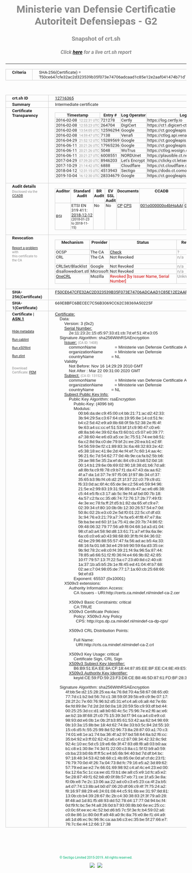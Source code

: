 # Ministerie van Defensie Certificatie Autoriteit Defensiepas - G2
### Snapshot of crt.sh
##### Click [here](https://crt.sh/?q=F50CE647CFE32AC2D323539B35F073E74706ADCAAD1C85E12E2AAF041474B71D) for a live crt.sh report

---
<!DOCTYPE HTML PUBLIC "-//W3C//DTD HTML 4.0 Transitional//EN">
<HTML>
<HEAD>
  <META http-equiv="Content-Type" content="text/html; charset=UTF-8">
  <TITLE>crt.sh | f50ce647cfe32ac2d323539b35f073e74706adcaad1c85e12e2aaf041474b71d</TITLE>
  <META name="description" content="Free CT Log Certificate Search Tool from Sectigo (formerly Comodo CA)">
  <META name="keywords" content="crt.sh, CT, Certificate Transparency, Certificate Search, SSL Certificate, Sectigo, Comodo CA">
  <LINK href="//fonts.googleapis.com/css?family=Roboto+Mono|Roboto:400,400i,700,700i" rel="stylesheet">
  <STYLE type="text/css">
    a {
      white-space: nowrap;
    }
    body {
      color: #888888;
      font: 12pt Roboto, sans-serif;
      padding-top: 10px;
      text-align: center
    }
    form {
      margin: 0px
    }
    span {
      border-radius: 10px
    }
    span.heading {
      color: #888888;
      font: 12pt Roboto, sans-serif
    }
    span.title {
      background-color: #00B373;
      color: #FFFFFF;
      font: bold 18pt Roboto, sans-serif;
      padding: 0px 5px
    }
    span.text {
      color: #888888;
      font: 10pt Roboto, sans-serif
    }
    span.whiteongrey {
      background-color: #D9D9D6;
      color: #FFFFFF;
      font: bold 18pt Roboto, sans-serif;
      padding: 0px 5px
    }
    table {
      border-collapse: collapse;
      color: #222222;
      font: 10pt Roboto, sans-serif;
      margin-left: auto;
      margin-right: auto
    }
    table.options {
      border: none;
      margin-left: 10px
    }
    td, th {
      border: 1px solid #CCCCCC;
      padding: 0px 2px;
      text-align: left;
      vertical-align: top
    }
    td.outer, th.outer {
      border: 1px solid #CCCCCC;
      padding: 2px 20px;
      text-align: left
    }
    th.heading {
      color: #888888;
      font: bold italic 12pt Roboto, sans-serif;
      padding: 20px 0px 0px;
      text-align: center
    }
    th.options, td.options {
      border: none;
      vertical-align: middle
    }
    td.text {
      font: 10pt "Roboto Mono", sans-serif;
      padding: 2px 20px
    }
    td.heading {
      border: none;
      color: #888888;
      font: 12pt Roboto, sans-serif;
      padding-top: 20px;
      text-align: center
    }
    table.lint td, th {
      text-align: center
    }
    .button {
      background-color: #00B373;
      border-radius: 10px;
      color: #FFFFFF;
      font: bold 13pt Roboto, sans-serif
    }
    .copyright {
      font: 8pt Roboto, sans-serif;
      color: #00B373
    }
    .input {
      border: 1px solid #888888;
      font-weight: bold;
      text-align: center
    }
    .small {
      font: 8pt Roboto, sans-serif;
      color: #888888
    }
    .error {
      background-color: #FFDFDF;
      color: #CC0000;
      font-weight: bold
    }
    .fatal {
      background-color: #0000AA;
      color: #FFFFFF;
      font-weight: bold
    }
    .notice {
      background-color: #FFFFDF;
      color: #606000
    }
    .warning {
      background-color: #FFEFDF;
      color: #DF6000
    }
  </STYLE>
</HEAD>
<BODY>

<TABLE>
  <TR>
    <TH class="outer">Criteria</TH>
    <TD class="outer">SHA-256(Certificate) = 'f50ce647cfe32ac2d323539b35f073e74706adcaad1c85e12e2aaf041474b71d'</TD>
  </TR>
</TABLE>
<BR>
<TABLE>
  <TR>
    <TH class="outer">crt.sh ID</TH>
    <TD class="outer"><A href="?id=12716365">12716365</A></TD>
  </TR>
  <TR>
    <TH class="outer">Summary</TH>
    <TD class="outer">Intermediate certificate</TD>
  </TR>
  <TR>
    <TH class="outer">Certificate<BR>Transparency</TH>
    <TD class="outer">
<TABLE class="options" style="margin-left:0px">
  <TR>
    <TH>Timestamp</TH>
    <TH>Entry #</TH>
    <TH>Log Operator</TH>
    <TH>Log URL</TH>
  </TR>
  <TR>
    <TD>2016-02-08&nbsp; <FONT class="small">12:22:31 UTC</FONT></TD>
    <TD>721278</TD>
    <TD>Certly</TD>
    <TD>https://log.certly.io</TD>
  </TR>
  <TR>
    <TD>2016-02-08&nbsp; <FONT class="small">12:55:23 UTC</FONT></TD>
    <TD>264704</TD>
    <TD>DigiCert</TD>
    <TD>https://ct1.digicert-ct.com/log</TD>
  </TR>
  <TR>
    <TD>2016-02-08&nbsp; <FONT class="small">13:54:05 UTC</FONT></TD>
    <TD>12596294</TD>
    <TD>Google</TD>
    <TD>https://ct.googleapis.com/pilot</TD>
  </TR>
  <TR>
    <TD>2016-02-08&nbsp; <FONT class="small">14:59:47 UTC</FONT></TD>
    <TD>7138</TD>
    <TD>Venafi</TD>
    <TD>https://ctlog.api.venafi.com</TD>
  </TR>
  <TR>
    <TD>2016-04-29&nbsp; <FONT class="small">21:52:12 UTC</FONT></TD>
    <TD>15289569</TD>
    <TD>Google</TD>
    <TD>https://ct.googleapis.com/aviator</TD>
  </TR>
  <TR>
    <TD>2016-06-11&nbsp; <FONT class="small">20:21:26 UTC</FONT></TD>
    <TD>17965236</TD>
    <TD>Google</TD>
    <TD>https://ct.googleapis.com/rocketeer</TD>
  </TR>
  <TR>
    <TD>2016-06-11&nbsp; <FONT class="small">20:21:26 UTC</FONT></TD>
    <TD>5048</TD>
    <TD>WoTrus</TD>
    <TD>https://ctlog.wosign.com</TD>
  </TR>
  <TR>
    <TD>2016-06-11&nbsp; <FONT class="small">20:21:27 UTC</FONT></TD>
    <TD>6008551</TD>
    <TD>NORDUnet</TD>
    <TD>https://plausible.ct.nordu.net</TD>
  </TR>
  <TR>
    <TD>2017-04-29&nbsp; <FONT class="small">07:39:20 UTC</FONT></TD>
    <TD>8946203</TD>
    <TD>Let's Encrypt</TD>
    <TD>https://clicky.ct.letsencrypt.org</TD>
  </TR>
  <TR>
    <TD>2017-10-29&nbsp; <FONT class="small">21:14:42 UTC</FONT></TD>
    <TD>6888</TD>
    <TD>Cloudflare</TD>
    <TD>https://ct.cloudflare.com/logs/nimbus2020</TD>
  </TR>
  <TR>
    <TD>2018-04-12&nbsp; <FONT class="small">12:31:15 UTC</FONT></TD>
    <TD>4513943</TD>
    <TD>Sectigo</TD>
    <TD>https://dodo.ct.comodo.com</TD>
  </TR>
  <TR>
    <TD>2019-10-04&nbsp; <FONT class="small">16:12:30 UTC</FONT></TD>
    <TD>28334679</TD>
    <TD>Google</TD>
    <TD>https://ct.googleapis.com/logs/argon2020</TD>
  </TR>
</TABLE>
    </TD>
  </TR>
  <TR>
    <TH class="outer">Audit details<BR>
      <DIV class="small" style="padding-top:3px">Disclosed via the
        <A href="//ccadb-public.secure.force.com/mozilla/PublicAllIntermediateCerts" target="_blank">CCADB</A></DIV>
    </TH>
    <TD class="outer">
<TABLE class="options" style="margin-left:0px">
  <TR>
    <TH>Auditor</TH>
    <TH>Standard Audit</TH>
    <TH>BR Audit</TH>
    <TH>EV SSL Audit</TH>
    <TH>Documents</TH>
    <TH>CCADB</TH>
    <TH>Root Owner / Certificate</TH>
  </TR>
  <TR>
    <TD style="vertical-align:middle">BSI</TD>
    <TD>ETSI EN 319 411:
      <A href="https://bugzilla.mozilla.org/attachment.cgi?id=9062157" target="_blank">2018-12-12</A>
      <BR><FONT style="font-size:8pt">(2018-01-23 to 2018-11-15)</FONT></TD>
    <TD>No    <TD>No    <TD>
      <A href="https://www.logius.nl/languages/english/pkioverheid/" target="blank">CP</A>
      <A href="https://cps.dp.ca.mindef.nl/mindef-ca-cps" target="blank">CPS</A>
    </TD>
    <TD><A href="//ccadb.force.com/001o000000o4bHqAAI" target="_blank">001o000000o4bHqAAI</A></TD>
    <TD><A href="/?id=1482">Government of The Netherlands, PKIoverheid (Logius)</A></TD>
  </TR>
</TABLE>
    </TD>
  </TR>
  <TR>
    <TH class="outer">Revocation<BR><BR>
      <DIV class="small" style="padding-top:3px"><A href="?id=12716365&opt=problemreporting">Report a problem</A> with<BR>this certificate to the CA</DIV></TH>
    <TD class="outer">
      <TABLE class="options" style="margin-left:0px">
        <TR>
          <TH>Mechanism</TH>
          <TH>Provider</TH>
          <TH>Status</TH>
          <TH>Revocation Date</TH>
          <TH>Last Observed in CRL</TH>
          <TH>Last Checked <SPAN style="color:#CC0000;vertical-align:middle;font-size:70%;font-weight:normal">(Error)</SPAN></TH>
        </TR>
        <TR>
          <TD>OCSP</TD>
          <TD>The CA</TD>
          <TD><A href="?id=12716365&opt=ocsp">Check</A></TD>
          <TD><SPAN style="color:#888888">?</SPAN></TD>
          <TD><SPAN style="color:#888888">n/a</SPAN></TD>
          <TD><SPAN style="color:#888888">?</SPAN></TD>
        </TR>
        <TR>
          <TD>CRL</TD>
          <TD>The CA</TD>
          <TD>Not Revoked</TD><TD><SPAN style="color:#888888">n/a</SPAN></TD><TD><SPAN style="color:#888888">n/a</SPAN></TD><TD>2019-12-04&nbsp; <FONT class="small">16:51:15 UTC</FONT></TD>
        </TR>
        <TR>
          <TD>CRLSet/Blacklist</TD>
          <TD>Google</TD>
          <TD>Not Revoked</TD>
          <TD><SPAN style="color:#888888">n/a</SPAN></TD>
          <TD><SPAN style="color:#888888">n/a</SPAN></TD>
          <TD><SPAN style="color:#888888">n/a</SPAN></TD>
        </TR>
        <TR>
          <TD>disallowedcert.stl</TD>
          <TD>Microsoft</TD>
          <TD>Not Revoked</TD>
          <TD><SPAN style="color:#888888">n/a</SPAN></TD>
          <TD><SPAN style="color:#888888">n/a</SPAN></TD>
          <TD><SPAN style="color:#888888">n/a</SPAN></TD>
        </TR>
        <TR>
          <TD><A href="/mozilla-onecrl" target="_blank">OneCRL</A></TD>
          <TD>Mozilla</TD>
          <TD><SPAN style="color:#CC0000">Revoked [by Issuer Name, Serial Number]</SPAN></TD><TD><SPAN style="color:#888888">Unknown</SPAN></TD>
          <TD><SPAN style="color:#888888">n/a</SPAN></TD>
          <TD><SPAN style="color:#888888">n/a</SPAN></TD>
        </TR>
      </TABLE>
    </TD>
  </TR>
  <TR>
    <TH class="outer">SHA-256(Certificate)</TH>
    <TD class="outer"><A href="//censys.io/certificates/f50ce647cfe32ac2d323539b35f073e74706adcaad1c85e12e2aaf041474b71d">F50CE647CFE32AC2D323539B35F073E74706ADCAAD1C85E12E2AAF041474B71D</A></TD>
  </TR>
  <TR>
    <TH class="outer">SHA-1(Certificate)</TH>
    <TD class="outer">669E8BFC6BECEC7C56B3069CC62C38369A50225F</TD>
  </TR>
  <TR>
    <TH class="outer">Certificate | <A href="?asn1=12716365">ASN.1</A>
      <SPAN class="small"><BR>
      <BR><BR><A href="?id=12716365&opt=nometadata">Hide metadata</A>
      <BR><BR><A href="?id=12716365&opt=cablint">Run cablint</A>
      <BR><BR><A href="?id=12716365&opt=x509lint">Run x509lint</A>
      <BR><BR><A href="?id=12716365&opt=zlint">Run zlint</A>
      <BR><BR><BR>Download Certificate: <A href="?d=12716365">PEM</A>
      </SPAN>
    </TH>
    <TD class="text"><A href="?d=12716365">Certificate:</A><BR>&nbsp;&nbsp;&nbsp;&nbsp;Data:<BR>&nbsp;&nbsp;&nbsp;&nbsp;&nbsp;&nbsp;&nbsp;&nbsp;Version:&nbsp;3&nbsp;(0x2)<BR>&nbsp;&nbsp;&nbsp;&nbsp;&nbsp;&nbsp;&nbsp;&nbsp;<A href="?serial=2e11232c15d59733d1cb7def514fe305">Serial&nbsp;Number:</A><BR>&nbsp;&nbsp;&nbsp;&nbsp;&nbsp;&nbsp;&nbsp;&nbsp;&nbsp;&nbsp;&nbsp;&nbsp;2e:11:23:2c:15:d5:97:33:d1:cb:7d:ef:51:4f:e3:05<BR>&nbsp;&nbsp;&nbsp;&nbsp;Signature&nbsp;Algorithm:&nbsp;sha256WithRSAEncryption<BR>&nbsp;&nbsp;&nbsp;&nbsp;&nbsp;&nbsp;&nbsp;&nbsp;<A href="?caid=1408">Issuer:</A> <SPAN class="small">(CA ID: 1408)</SPAN><BR>&nbsp;&nbsp;&nbsp;&nbsp;&nbsp;&nbsp;&nbsp;&nbsp;&nbsp;&nbsp;&nbsp;&nbsp;commonName&nbsp;&nbsp;&nbsp;&nbsp;&nbsp;&nbsp;&nbsp;&nbsp;&nbsp;&nbsp;&nbsp;&nbsp;&nbsp;&nbsp;&nbsp;&nbsp;=&nbsp;Ministerie&nbsp;van&nbsp;Defensie&nbsp;Certificatie&nbsp;Autoriteit&nbsp;-&nbsp;G2<BR>&nbsp;&nbsp;&nbsp;&nbsp;&nbsp;&nbsp;&nbsp;&nbsp;&nbsp;&nbsp;&nbsp;&nbsp;organizationName&nbsp;&nbsp;&nbsp;&nbsp;&nbsp;&nbsp;&nbsp;&nbsp;&nbsp;&nbsp;=&nbsp;Ministerie&nbsp;van&nbsp;Defensie<BR>&nbsp;&nbsp;&nbsp;&nbsp;&nbsp;&nbsp;&nbsp;&nbsp;&nbsp;&nbsp;&nbsp;&nbsp;countryName&nbsp;&nbsp;&nbsp;&nbsp;&nbsp;&nbsp;&nbsp;&nbsp;&nbsp;&nbsp;&nbsp;&nbsp;&nbsp;&nbsp;&nbsp;=&nbsp;NL<BR>&nbsp;&nbsp;&nbsp;&nbsp;&nbsp;&nbsp;&nbsp;&nbsp;Validity<BR>&nbsp;&nbsp;&nbsp;&nbsp;&nbsp;&nbsp;&nbsp;&nbsp;&nbsp;&nbsp;&nbsp;&nbsp;Not&nbsp;Before:&nbsp;Nov&nbsp;16&nbsp;14:29:29&nbsp;2010&nbsp;GMT<BR>&nbsp;&nbsp;&nbsp;&nbsp;&nbsp;&nbsp;&nbsp;&nbsp;&nbsp;&nbsp;&nbsp;&nbsp;Not&nbsp;After&nbsp;:&nbsp;Mar&nbsp;22&nbsp;09:31:00&nbsp;2020&nbsp;GMT<BR>&nbsp;&nbsp;&nbsp;&nbsp;&nbsp;&nbsp;&nbsp;&nbsp;<A href="?caid=13152">Subject:</A> <SPAN class="small">(CA ID: 13152)</SPAN><BR>&nbsp;&nbsp;&nbsp;&nbsp;&nbsp;&nbsp;&nbsp;&nbsp;&nbsp;&nbsp;&nbsp;&nbsp;commonName&nbsp;&nbsp;&nbsp;&nbsp;&nbsp;&nbsp;&nbsp;&nbsp;&nbsp;&nbsp;&nbsp;&nbsp;&nbsp;&nbsp;&nbsp;&nbsp;=&nbsp;Ministerie&nbsp;van&nbsp;Defensie&nbsp;Certificatie&nbsp;Autoriteit&nbsp;Defensiepas&nbsp;-&nbsp;G2<BR>&nbsp;&nbsp;&nbsp;&nbsp;&nbsp;&nbsp;&nbsp;&nbsp;&nbsp;&nbsp;&nbsp;&nbsp;organizationName&nbsp;&nbsp;&nbsp;&nbsp;&nbsp;&nbsp;&nbsp;&nbsp;&nbsp;&nbsp;=&nbsp;Ministerie&nbsp;van&nbsp;Defensie<BR>&nbsp;&nbsp;&nbsp;&nbsp;&nbsp;&nbsp;&nbsp;&nbsp;&nbsp;&nbsp;&nbsp;&nbsp;countryName&nbsp;&nbsp;&nbsp;&nbsp;&nbsp;&nbsp;&nbsp;&nbsp;&nbsp;&nbsp;&nbsp;&nbsp;&nbsp;&nbsp;&nbsp;=&nbsp;NL<BR>&nbsp;&nbsp;&nbsp;&nbsp;&nbsp;&nbsp;&nbsp;&nbsp;<A href="?spkisha256=2254250a5beb5f45744e0ee00ed8db55fa5d508e1af879d9b170e1bd5c204f90">Subject&nbsp;Public&nbsp;Key&nbsp;Info:</A><BR>&nbsp;&nbsp;&nbsp;&nbsp;&nbsp;&nbsp;&nbsp;&nbsp;&nbsp;&nbsp;&nbsp;&nbsp;Public&nbsp;Key&nbsp;Algorithm:&nbsp;rsaEncryption<BR>&nbsp;&nbsp;&nbsp;&nbsp;&nbsp;&nbsp;&nbsp;&nbsp;&nbsp;&nbsp;&nbsp;&nbsp;&nbsp;&nbsp;&nbsp;&nbsp;Public-Key:&nbsp;(4096&nbsp;bit)<BR>&nbsp;&nbsp;&nbsp;&nbsp;&nbsp;&nbsp;&nbsp;&nbsp;&nbsp;&nbsp;&nbsp;&nbsp;&nbsp;&nbsp;&nbsp;&nbsp;Modulus:<BR>&nbsp;&nbsp;&nbsp;&nbsp;&nbsp;&nbsp;&nbsp;&nbsp;&nbsp;&nbsp;&nbsp;&nbsp;&nbsp;&nbsp;&nbsp;&nbsp;&nbsp;&nbsp;&nbsp;&nbsp;00:b6:da:de:c9:45:00:c4:bb:21:71:ac:d2:42:33:<BR>&nbsp;&nbsp;&nbsp;&nbsp;&nbsp;&nbsp;&nbsp;&nbsp;&nbsp;&nbsp;&nbsp;&nbsp;&nbsp;&nbsp;&nbsp;&nbsp;&nbsp;&nbsp;&nbsp;&nbsp;3b:94:29:5a:c3:67:64:cb:19:95:8e:14:cd:51:fe:<BR>&nbsp;&nbsp;&nbsp;&nbsp;&nbsp;&nbsp;&nbsp;&nbsp;&nbsp;&nbsp;&nbsp;&nbsp;&nbsp;&nbsp;&nbsp;&nbsp;&nbsp;&nbsp;&nbsp;&nbsp;b4:c2:5d:42:e9:a9:8b:68:0f:5b:52:38:2e:f6:4f:<BR>&nbsp;&nbsp;&nbsp;&nbsp;&nbsp;&nbsp;&nbsp;&nbsp;&nbsp;&nbsp;&nbsp;&nbsp;&nbsp;&nbsp;&nbsp;&nbsp;&nbsp;&nbsp;&nbsp;&nbsp;9e:63:a4:cc:cc:ef:51:53:bf:1f:c9:90:47:c0:e6:<BR>&nbsp;&nbsp;&nbsp;&nbsp;&nbsp;&nbsp;&nbsp;&nbsp;&nbsp;&nbsp;&nbsp;&nbsp;&nbsp;&nbsp;&nbsp;&nbsp;&nbsp;&nbsp;&nbsp;&nbsp;d8:8a:b6:4e:39:62:6a:f3:60:b1:c5:07:e0:39:77:<BR>&nbsp;&nbsp;&nbsp;&nbsp;&nbsp;&nbsp;&nbsp;&nbsp;&nbsp;&nbsp;&nbsp;&nbsp;&nbsp;&nbsp;&nbsp;&nbsp;&nbsp;&nbsp;&nbsp;&nbsp;a7:38:60:4e:e6:d3:a5:ce:3c:75:51:74:ee:b8:51:<BR>&nbsp;&nbsp;&nbsp;&nbsp;&nbsp;&nbsp;&nbsp;&nbsp;&nbsp;&nbsp;&nbsp;&nbsp;&nbsp;&nbsp;&nbsp;&nbsp;&nbsp;&nbsp;&nbsp;&nbsp;6a:c2:8d:9a:c0:de:79:bf:2c:ee:20:ea:b1:e2:6f:<BR>&nbsp;&nbsp;&nbsp;&nbsp;&nbsp;&nbsp;&nbsp;&nbsp;&nbsp;&nbsp;&nbsp;&nbsp;&nbsp;&nbsp;&nbsp;&nbsp;&nbsp;&nbsp;&nbsp;&nbsp;54:56:59:0e:f2:c1:89:83:3c:6a:48:32:83:2e:42:<BR>&nbsp;&nbsp;&nbsp;&nbsp;&nbsp;&nbsp;&nbsp;&nbsp;&nbsp;&nbsp;&nbsp;&nbsp;&nbsp;&nbsp;&nbsp;&nbsp;&nbsp;&nbsp;&nbsp;&nbsp;e5:38:18:ec:41:8e:2d:4e:f4:ef:7c:60:14:aa:4c:<BR>&nbsp;&nbsp;&nbsp;&nbsp;&nbsp;&nbsp;&nbsp;&nbsp;&nbsp;&nbsp;&nbsp;&nbsp;&nbsp;&nbsp;&nbsp;&nbsp;&nbsp;&nbsp;&nbsp;&nbsp;96:21:6c:7d:54:62:77:0d:4b:9e:ca:fa:b2:5b:b6:<BR>&nbsp;&nbsp;&nbsp;&nbsp;&nbsp;&nbsp;&nbsp;&nbsp;&nbsp;&nbsp;&nbsp;&nbsp;&nbsp;&nbsp;&nbsp;&nbsp;&nbsp;&nbsp;&nbsp;&nbsp;29:ae:98:5e:35:2a:ef:dc:84:c9:c3:b8:52:0d:18:<BR>&nbsp;&nbsp;&nbsp;&nbsp;&nbsp;&nbsp;&nbsp;&nbsp;&nbsp;&nbsp;&nbsp;&nbsp;&nbsp;&nbsp;&nbsp;&nbsp;&nbsp;&nbsp;&nbsp;&nbsp;00:14:b1:29:6e:0b:69:02:90:18:38:d1:b6:7d:a8:<BR>&nbsp;&nbsp;&nbsp;&nbsp;&nbsp;&nbsp;&nbsp;&nbsp;&nbsp;&nbsp;&nbsp;&nbsp;&nbsp;&nbsp;&nbsp;&nbsp;&nbsp;&nbsp;&nbsp;&nbsp;a8:8b:fa:c9:f8:78:c9:b7:f1:da:47:43:da:aa:62:<BR>&nbsp;&nbsp;&nbsp;&nbsp;&nbsp;&nbsp;&nbsp;&nbsp;&nbsp;&nbsp;&nbsp;&nbsp;&nbsp;&nbsp;&nbsp;&nbsp;&nbsp;&nbsp;&nbsp;&nbsp;4f:a7:da:1d:37:7e:97:f5:06:1f:97:8b:34:cf:37:<BR>&nbsp;&nbsp;&nbsp;&nbsp;&nbsp;&nbsp;&nbsp;&nbsp;&nbsp;&nbsp;&nbsp;&nbsp;&nbsp;&nbsp;&nbsp;&nbsp;&nbsp;&nbsp;&nbsp;&nbsp;35:65:b3:9b:f4:c6:d2:2f:1f:37:22:c0:79:c9:d1:<BR>&nbsp;&nbsp;&nbsp;&nbsp;&nbsp;&nbsp;&nbsp;&nbsp;&nbsp;&nbsp;&nbsp;&nbsp;&nbsp;&nbsp;&nbsp;&nbsp;&nbsp;&nbsp;&nbsp;&nbsp;f6:33:0d:ac:6f:4c:65:de:9e:c2:56:e6:59:94:96:<BR>&nbsp;&nbsp;&nbsp;&nbsp;&nbsp;&nbsp;&nbsp;&nbsp;&nbsp;&nbsp;&nbsp;&nbsp;&nbsp;&nbsp;&nbsp;&nbsp;&nbsp;&nbsp;&nbsp;&nbsp;21:5e:e2:99:83:19:31:96:89:cb:47:ac:e6:d6:38:<BR>&nbsp;&nbsp;&nbsp;&nbsp;&nbsp;&nbsp;&nbsp;&nbsp;&nbsp;&nbsp;&nbsp;&nbsp;&nbsp;&nbsp;&nbsp;&nbsp;&nbsp;&nbsp;&nbsp;&nbsp;c5:44:e5:fb:c3:17:ab:5c:9e:f4:af:bd:00:7b:18:<BR>&nbsp;&nbsp;&nbsp;&nbsp;&nbsp;&nbsp;&nbsp;&nbsp;&nbsp;&nbsp;&nbsp;&nbsp;&nbsp;&nbsp;&nbsp;&nbsp;&nbsp;&nbsp;&nbsp;&nbsp;4a:57:c2:fa:cc:35:d6:74:72:76:17:2b:77:49:f3:<BR>&nbsp;&nbsp;&nbsp;&nbsp;&nbsp;&nbsp;&nbsp;&nbsp;&nbsp;&nbsp;&nbsp;&nbsp;&nbsp;&nbsp;&nbsp;&nbsp;&nbsp;&nbsp;&nbsp;&nbsp;4e:3e:ec:78:fa:ff:2f:d5:b1:82:da:65:ef:c9:e7:<BR>&nbsp;&nbsp;&nbsp;&nbsp;&nbsp;&nbsp;&nbsp;&nbsp;&nbsp;&nbsp;&nbsp;&nbsp;&nbsp;&nbsp;&nbsp;&nbsp;&nbsp;&nbsp;&nbsp;&nbsp;02:39:34:cf:80:10:0b:0b:12:30:26:57:54:e7:0d:<BR>&nbsp;&nbsp;&nbsp;&nbsp;&nbsp;&nbsp;&nbsp;&nbsp;&nbsp;&nbsp;&nbsp;&nbsp;&nbsp;&nbsp;&nbsp;&nbsp;&nbsp;&nbsp;&nbsp;&nbsp;50:8c:02:2b:e3:c0:2e:5d:f0:01:22:5c:cf:df:d3:<BR>&nbsp;&nbsp;&nbsp;&nbsp;&nbsp;&nbsp;&nbsp;&nbsp;&nbsp;&nbsp;&nbsp;&nbsp;&nbsp;&nbsp;&nbsp;&nbsp;&nbsp;&nbsp;&nbsp;&nbsp;3c:94:76:e3:21:79:a7:7e:fa:e5:4f:f8:47:e7:8a:<BR>&nbsp;&nbsp;&nbsp;&nbsp;&nbsp;&nbsp;&nbsp;&nbsp;&nbsp;&nbsp;&nbsp;&nbsp;&nbsp;&nbsp;&nbsp;&nbsp;&nbsp;&nbsp;&nbsp;&nbsp;5b:ba:be:ed:60:1f:1a:75:41:de:20:7b:74:86:f2:<BR>&nbsp;&nbsp;&nbsp;&nbsp;&nbsp;&nbsp;&nbsp;&nbsp;&nbsp;&nbsp;&nbsp;&nbsp;&nbsp;&nbsp;&nbsp;&nbsp;&nbsp;&nbsp;&nbsp;&nbsp;09:48:06:32:79:77:56:a9:f8:04:68:1d:a3:d1:04:<BR>&nbsp;&nbsp;&nbsp;&nbsp;&nbsp;&nbsp;&nbsp;&nbsp;&nbsp;&nbsp;&nbsp;&nbsp;&nbsp;&nbsp;&nbsp;&nbsp;&nbsp;&nbsp;&nbsp;&nbsp;98:cf:a0:a4:58:9d:d8:13:61:71:a7:ef:9a:6a:8e:<BR>&nbsp;&nbsp;&nbsp;&nbsp;&nbsp;&nbsp;&nbsp;&nbsp;&nbsp;&nbsp;&nbsp;&nbsp;&nbsp;&nbsp;&nbsp;&nbsp;&nbsp;&nbsp;&nbsp;&nbsp;6a:c6:c0:e6:a0:43:98:68:80:3f:fb:f4:84:36:02:<BR>&nbsp;&nbsp;&nbsp;&nbsp;&nbsp;&nbsp;&nbsp;&nbsp;&nbsp;&nbsp;&nbsp;&nbsp;&nbsp;&nbsp;&nbsp;&nbsp;&nbsp;&nbsp;&nbsp;&nbsp;42:be:29:96:88:55:57:47:fa:56:ad:ac:b5:4a:33:<BR>&nbsp;&nbsp;&nbsp;&nbsp;&nbsp;&nbsp;&nbsp;&nbsp;&nbsp;&nbsp;&nbsp;&nbsp;&nbsp;&nbsp;&nbsp;&nbsp;&nbsp;&nbsp;&nbsp;&nbsp;88:16:fa:01:b8:3d:e4:29:b9:90:59:6a:d3:35:ce:<BR>&nbsp;&nbsp;&nbsp;&nbsp;&nbsp;&nbsp;&nbsp;&nbsp;&nbsp;&nbsp;&nbsp;&nbsp;&nbsp;&nbsp;&nbsp;&nbsp;&nbsp;&nbsp;&nbsp;&nbsp;9b:9d:78:2c:e8:c0:f4:39:21:f4:9a:96:5a:87:44:<BR>&nbsp;&nbsp;&nbsp;&nbsp;&nbsp;&nbsp;&nbsp;&nbsp;&nbsp;&nbsp;&nbsp;&nbsp;&nbsp;&nbsp;&nbsp;&nbsp;&nbsp;&nbsp;&nbsp;&nbsp;78:85:a6:66:51:f2:f0:36:f4:e4:66:9b:82:42:85:<BR>&nbsp;&nbsp;&nbsp;&nbsp;&nbsp;&nbsp;&nbsp;&nbsp;&nbsp;&nbsp;&nbsp;&nbsp;&nbsp;&nbsp;&nbsp;&nbsp;&nbsp;&nbsp;&nbsp;&nbsp;10:f7:79:57:13:7f:22:5a:c7:23:d0:8d:c2:40:c8:<BR>&nbsp;&nbsp;&nbsp;&nbsp;&nbsp;&nbsp;&nbsp;&nbsp;&nbsp;&nbsp;&nbsp;&nbsp;&nbsp;&nbsp;&nbsp;&nbsp;&nbsp;&nbsp;&nbsp;&nbsp;1a:37:1b:a5:b5:2b:1e:f8:45:ed:41:04:4f:b7:68:<BR>&nbsp;&nbsp;&nbsp;&nbsp;&nbsp;&nbsp;&nbsp;&nbsp;&nbsp;&nbsp;&nbsp;&nbsp;&nbsp;&nbsp;&nbsp;&nbsp;&nbsp;&nbsp;&nbsp;&nbsp;02:ae:c7:04:98:05:de:77:17:1a:60:cb:25:68:66:<BR>&nbsp;&nbsp;&nbsp;&nbsp;&nbsp;&nbsp;&nbsp;&nbsp;&nbsp;&nbsp;&nbsp;&nbsp;&nbsp;&nbsp;&nbsp;&nbsp;&nbsp;&nbsp;&nbsp;&nbsp;9d:ef:d3<BR>&nbsp;&nbsp;&nbsp;&nbsp;&nbsp;&nbsp;&nbsp;&nbsp;&nbsp;&nbsp;&nbsp;&nbsp;&nbsp;&nbsp;&nbsp;&nbsp;Exponent:&nbsp;65537&nbsp;(0x10001)<BR>&nbsp;&nbsp;&nbsp;&nbsp;&nbsp;&nbsp;&nbsp;&nbsp;X509v3&nbsp;extensions:<BR>&nbsp;&nbsp;&nbsp;&nbsp;&nbsp;&nbsp;&nbsp;&nbsp;&nbsp;&nbsp;&nbsp;&nbsp;Authority&nbsp;Information&nbsp;Access:&nbsp;<BR>&nbsp;&nbsp;&nbsp;&nbsp;&nbsp;&nbsp;&nbsp;&nbsp;&nbsp;&nbsp;&nbsp;&nbsp;&nbsp;&nbsp;&nbsp;&nbsp;CA&nbsp;Issuers&nbsp;-&nbsp;URI:http://certs.ca.mindef.nl/mindef-ca-2.cer<BR><BR>&nbsp;&nbsp;&nbsp;&nbsp;&nbsp;&nbsp;&nbsp;&nbsp;&nbsp;&nbsp;&nbsp;&nbsp;X509v3&nbsp;Basic&nbsp;Constraints:&nbsp;critical<BR>&nbsp;&nbsp;&nbsp;&nbsp;&nbsp;&nbsp;&nbsp;&nbsp;&nbsp;&nbsp;&nbsp;&nbsp;&nbsp;&nbsp;&nbsp;&nbsp;CA:TRUE<BR>&nbsp;&nbsp;&nbsp;&nbsp;&nbsp;&nbsp;&nbsp;&nbsp;&nbsp;&nbsp;&nbsp;&nbsp;X509v3&nbsp;Certificate&nbsp;Policies:&nbsp;<BR>&nbsp;&nbsp;&nbsp;&nbsp;&nbsp;&nbsp;&nbsp;&nbsp;&nbsp;&nbsp;&nbsp;&nbsp;&nbsp;&nbsp;&nbsp;&nbsp;Policy:&nbsp;X509v3&nbsp;Any&nbsp;Policy<BR>&nbsp;&nbsp;&nbsp;&nbsp;&nbsp;&nbsp;&nbsp;&nbsp;&nbsp;&nbsp;&nbsp;&nbsp;&nbsp;&nbsp;&nbsp;&nbsp;&nbsp;&nbsp;CPS:&nbsp;http://cps.dp.ca.mindef.nl/mindef-ca-dp-cps/<BR><BR>&nbsp;&nbsp;&nbsp;&nbsp;&nbsp;&nbsp;&nbsp;&nbsp;&nbsp;&nbsp;&nbsp;&nbsp;X509v3&nbsp;CRL&nbsp;Distribution&nbsp;Points:&nbsp;<BR><BR>&nbsp;&nbsp;&nbsp;&nbsp;&nbsp;&nbsp;&nbsp;&nbsp;&nbsp;&nbsp;&nbsp;&nbsp;&nbsp;&nbsp;&nbsp;&nbsp;Full&nbsp;Name:<BR>&nbsp;&nbsp;&nbsp;&nbsp;&nbsp;&nbsp;&nbsp;&nbsp;&nbsp;&nbsp;&nbsp;&nbsp;&nbsp;&nbsp;&nbsp;&nbsp;&nbsp;&nbsp;URI:http://crls.ca.mindef.nl/mindef-ca-2.crl<BR><BR>&nbsp;&nbsp;&nbsp;&nbsp;&nbsp;&nbsp;&nbsp;&nbsp;&nbsp;&nbsp;&nbsp;&nbsp;X509v3&nbsp;Key&nbsp;Usage:&nbsp;critical<BR>&nbsp;&nbsp;&nbsp;&nbsp;&nbsp;&nbsp;&nbsp;&nbsp;&nbsp;&nbsp;&nbsp;&nbsp;&nbsp;&nbsp;&nbsp;&nbsp;Certificate&nbsp;Sign,&nbsp;CRL&nbsp;Sign<BR>&nbsp;&nbsp;&nbsp;&nbsp;&nbsp;&nbsp;&nbsp;&nbsp;&nbsp;&nbsp;&nbsp;&nbsp;<A href="?ski=b6b951eaee8acf18448785eebfeec48e49e54e2a">X509v3&nbsp;Subject&nbsp;Key&nbsp;Identifier:</A><BR>&nbsp;&nbsp;&nbsp;&nbsp;&nbsp;&nbsp;&nbsp;&nbsp;&nbsp;&nbsp;&nbsp;&nbsp;&nbsp;&nbsp;&nbsp;&nbsp;B6:B9:51:EA:EE:8A:CF:18:44:87:85:EE:BF:EE:C4:8E:49:E5:4E:2A<BR>&nbsp;&nbsp;&nbsp;&nbsp;&nbsp;&nbsp;&nbsp;&nbsp;&nbsp;&nbsp;&nbsp;&nbsp;<A href="?ski=ce59fd5923f3d8ceb8465d8761fdbf283f12b664">X509v3&nbsp;Authority&nbsp;Key&nbsp;Identifier:</A><BR>&nbsp;&nbsp;&nbsp;&nbsp;&nbsp;&nbsp;&nbsp;&nbsp;&nbsp;&nbsp;&nbsp;&nbsp;&nbsp;&nbsp;&nbsp;&nbsp;keyid:CE:59:FD:59:23:F3:D8:CE:B8:46:5D:87:61:FD:BF:28:3F:12:B6:64<BR><BR>&nbsp;&nbsp;&nbsp;&nbsp;Signature&nbsp;Algorithm:&nbsp;sha256WithRSAEncryption<BR>&nbsp;&nbsp;&nbsp;&nbsp;&nbsp;&nbsp;&nbsp;&nbsp;&nbsp;4f:bb:5e:d2:15:28:25:ea:4a:76:8d:70:4a:58:67:08:65:d0:<BR>&nbsp;&nbsp;&nbsp;&nbsp;&nbsp;&nbsp;&nbsp;&nbsp;&nbsp;77:7d:c1:b2:bd:56:7d:c1:38:59:0f:39:5b:e9:c9:9e:07:17:<BR>&nbsp;&nbsp;&nbsp;&nbsp;&nbsp;&nbsp;&nbsp;&nbsp;&nbsp;28:2f:2c:7e:60:76:96:b2:d5:31:ef:c4:a6:c6:a8:4d:7e:6b:<BR>&nbsp;&nbsp;&nbsp;&nbsp;&nbsp;&nbsp;&nbsp;&nbsp;&nbsp;6e:fd:89:8e:7d:2d:2d:0d:0a:18:20:59:5b:c9:93:df:bd:44:<BR>&nbsp;&nbsp;&nbsp;&nbsp;&nbsp;&nbsp;&nbsp;&nbsp;&nbsp;00:25:25:3d:cc:d1:a8:b0:60:4c:5c:75:96:7e:e2:f6:ac:e6:<BR>&nbsp;&nbsp;&nbsp;&nbsp;&nbsp;&nbsp;&nbsp;&nbsp;&nbsp;ae:b2:1b:8f:68:2f:c0:75:15:39:3d:f7:94:ca:a4:c0:e9:cd:<BR>&nbsp;&nbsp;&nbsp;&nbsp;&nbsp;&nbsp;&nbsp;&nbsp;&nbsp;98:93:dd:e6:0b:1e:0b:2f:b3:85:61:53:42:aa:62:b4:98:69:<BR>&nbsp;&nbsp;&nbsp;&nbsp;&nbsp;&nbsp;&nbsp;&nbsp;&nbsp;0b:10:3a:15:8b:be:18:4d:62:74:8e:33:b3:5c:84:2d:55:10:<BR>&nbsp;&nbsp;&nbsp;&nbsp;&nbsp;&nbsp;&nbsp;&nbsp;&nbsp;15:c6:d5:fc:55:25:99:8d:52:96:73:8a:28:87:03:a1:70:c3:<BR>&nbsp;&nbsp;&nbsp;&nbsp;&nbsp;&nbsp;&nbsp;&nbsp;&nbsp;74:01:e8:1e:a1:74:ba:36:4f:a2:97:bd:58:64:6a:b2:f6:cc:<BR>&nbsp;&nbsp;&nbsp;&nbsp;&nbsp;&nbsp;&nbsp;&nbsp;&nbsp;35:b4:92:e3:ff:02:62:42:a6:c4:c2:87:08:34:42:32:8c:9d:<BR>&nbsp;&nbsp;&nbsp;&nbsp;&nbsp;&nbsp;&nbsp;&nbsp;&nbsp;92:4c:10:ec:5d:c5:19:e6:6b:3f:47:83:d8:f8:a8:03:b0:aa:<BR>&nbsp;&nbsp;&nbsp;&nbsp;&nbsp;&nbsp;&nbsp;&nbsp;&nbsp;b1:c8:e1:30:8e:74:3d:f1:22:00:c3:8a:c1:5f:f2:b9:a0:59:<BR>&nbsp;&nbsp;&nbsp;&nbsp;&nbsp;&nbsp;&nbsp;&nbsp;&nbsp;cb:ba:23:b0:6b:ff:ff:5c:e4:b5:6b:94:40:bd:7d:df:b4:bc:<BR>&nbsp;&nbsp;&nbsp;&nbsp;&nbsp;&nbsp;&nbsp;&nbsp;&nbsp;97:18:48:34:53:42:b8:68:c1:4b:85:0e:0d:af:cf:dc:23:f1:<BR>&nbsp;&nbsp;&nbsp;&nbsp;&nbsp;&nbsp;&nbsp;&nbsp;&nbsp;76:79:70:0d:4f:26:7a:04:73:8d:fc:79:16:e5:a2:3d:89:62:<BR>&nbsp;&nbsp;&nbsp;&nbsp;&nbsp;&nbsp;&nbsp;&nbsp;&nbsp;57:79:ed:ae:e2:7e:66:01:69:98:92:c4:af:4c:e4:23:ed:00:<BR>&nbsp;&nbsp;&nbsp;&nbsp;&nbsp;&nbsp;&nbsp;&nbsp;&nbsp;6a:12:6a:5c:1c:ca:ee:d1:f3:b1:de:a8:c5:e9:1d:fc:a5:e2:<BR>&nbsp;&nbsp;&nbsp;&nbsp;&nbsp;&nbsp;&nbsp;&nbsp;&nbsp;5e:28:87:49:f1:62:b8:d0:0f:8b:57:eb:71:ce:1f:a5:3e:8a:<BR>&nbsp;&nbsp;&nbsp;&nbsp;&nbsp;&nbsp;&nbsp;&nbsp;&nbsp;f0:0b:e8:7e:2c:13:06:aa:22:ad:c0:c3:e5:23:ca:4f:2a:b5:<BR>&nbsp;&nbsp;&nbsp;&nbsp;&nbsp;&nbsp;&nbsp;&nbsp;&nbsp;a4:d7:74:13:8b:a4:b0:d7:06:20:df:06:c9:4f:7f:75:24:a2:<BR>&nbsp;&nbsp;&nbsp;&nbsp;&nbsp;&nbsp;&nbsp;&nbsp;&nbsp;f8:16:97:88:29:e6:24:01:08:44:c5:91:6b:ee:31:97:8d:81:<BR>&nbsp;&nbsp;&nbsp;&nbsp;&nbsp;&nbsp;&nbsp;&nbsp;&nbsp;13:0b:cb:b4:39:28:67:8c:2b:c4:30:38:83:2f:3f:79:a0:28:<BR>&nbsp;&nbsp;&nbsp;&nbsp;&nbsp;&nbsp;&nbsp;&nbsp;&nbsp;8f:48:ad:1d:81:f5:d8:93:dd:52:78:d4:17:77:0d:94:bc:f4:<BR>&nbsp;&nbsp;&nbsp;&nbsp;&nbsp;&nbsp;&nbsp;&nbsp;&nbsp;0d:f9:fc:bc:5e:f4:a8:26:0d:b7:93:00:8b:b0:6e:ec:25:cc:<BR>&nbsp;&nbsp;&nbsp;&nbsp;&nbsp;&nbsp;&nbsp;&nbsp;&nbsp;c0:0c:6f:ee:ec:4c:52:bd:d6:b5:7c:5f:3e:fc:b4:59:02:a6:<BR>&nbsp;&nbsp;&nbsp;&nbsp;&nbsp;&nbsp;&nbsp;&nbsp;&nbsp;c0:8e:86:1c:80:0d:ff:a9:48:a0:9c:8a:76:e0:8e:f1:d4:a9:<BR>&nbsp;&nbsp;&nbsp;&nbsp;&nbsp;&nbsp;&nbsp;&nbsp;&nbsp;a6:1d:d6:ec:9c:96:9c:ca:aa:b6:c3:ec:35:be:5f:27:66:e7:<BR>&nbsp;&nbsp;&nbsp;&nbsp;&nbsp;&nbsp;&nbsp;&nbsp;&nbsp;76:7c:6e:44:12:66:17:38<BR>    </TD>
  </TR>
</TABLE>

  <BR><BR><BR>

  <P class="copyright">&copy; Sectigo Limited 2015-2019. All rights reserved.</P>
  <DIV>
    <A href="https://sectigo.com/"><IMG src="/sectigo_s.png"></A>
    &nbsp;<A href="https://github.com/crtsh"><IMG src="/GitHub-Mark-32px.png"></A>
  </DIV>
</BODY>
</HTML>
